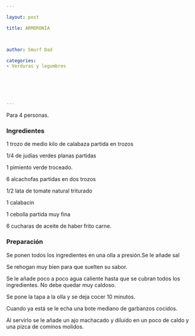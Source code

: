```yaml
---

layout: post

title: ARMORONÍA



author: Smurf Dad

categories:
- Verduras y legumbres






---
```


Para 4 personas.

<h3>Ingredientes</h3>

1 trozo de medio kilo de calabaza partida en trozos

1/4 de judias verdes planas partidas

1 pimiento verde troceado.

6 alcachofas partidas en dos trozos

1/2 lata de tomate natural triturado

1 calabacin

1 cebolla partida muy fina

6 cucharas de aceite de haber frito carne.

<h3>Preparación</h3>

Se ponen todos los ingredientes en una olla a presión.Se le añade sal

Se rehogan muy bien para que suelten su sabor.

Se le añade poco a poco agua caliente hasta que se cubran todos los ingredientes. No debe quedar muy caldoso.

Se pone la tapa a la olla y se deja cocer 10 minutos.

Cuando ya está se le echa una bote mediano de garbanzos cocidos.

Al servirlo se le añade un ajo machacado y diluido en un poco de caldo y una pizca de cominos molidos.